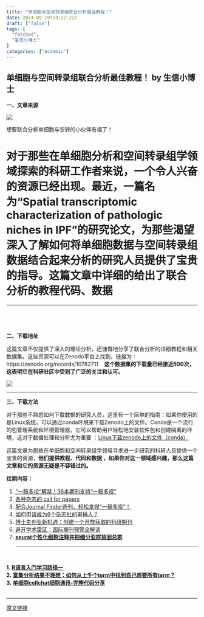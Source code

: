 ```yaml
---
title: "单细胞与空间转录组联合分析最佳教程！"
date: 2024-09-19T23:22:22Z
draft: ["false"]
tags: [
  "fetched",
  "生信小博士"
]
categories: ["Acdemic"]
---
```

单细胞与空间转录组联合分析最佳教程！ by 生信小博士
------
<div><p><span><strong>一、文章来源</strong></span></p><p><img data-galleryid="" data-imgfileid="100004086" data-ratio="0.5351851851851852" data-s="300,640" data-src="https://mmbiz.qpic.cn/sz_mmbiz_png/xVhD7345SksU2DZNOkbU1Gtr3qic6Rt3MkRtUhJTOsSCoz1f3lo49KHy3bnYdbuLWWFzIgQ8cbIRiaHeoJZxzoow/640?wx_fmt=png&amp;from=appmsg" data-type="png" data-w="1080" src="https://mmbiz.qpic.cn/sz_mmbiz_png/xVhD7345SksU2DZNOkbU1Gtr3qic6Rt3MkRtUhJTOsSCoz1f3lo49KHy3bnYdbuLWWFzIgQ8cbIRiaHeoJZxzoow/640?wx_fmt=png&amp;from=appmsg"></p><p><span>想要联合分析单细胞与空转的小伙伴有福了！</span></p><h1 property="name"><span><span>对于那些在单细胞分析和空间转录组学领域探索的科研工作者来说，一个令人兴奋的资源已经出现。最近，一篇名为“Spatial transcriptomic characterization of pathologic niches in IPF”的研究论文，为那些渴望深入了解如何将单细胞数据与空间转录组数据结合起来分析的研究人员提供了宝贵的指导。</span>这篇文章中详细的给出了联合分析的教程代码、数据</span></h1><hr><h1 property="name"><span></span></h1><p><br></p><p><span><strong>二、下载地址</strong></span></p><p><span>这篇文章不仅提供了深入的理论分析，还慷慨地分享了联合分析的详细教程和相关数据集。这些资源可以在Zenodo平台上找到，链接为：</span><span>https://zenodo.org/records/10782711</span><span>    </span><strong><span>这个数据集的下载量已经接近500次，这表明它在科研社区中受到了广泛的关注和认可。</span></strong><br></p><p><img data-galleryid="" data-imgfileid="100004088" data-ratio="0.5027777777777778" data-s="300,640" data-src="https://mmbiz.qpic.cn/sz_mmbiz_png/xVhD7345SksU2DZNOkbU1Gtr3qic6Rt3MapEGdxg6kLhvK5iaKM8oMRYhuI3shV1HpK5FMK96XI5lLHXseQyKl6g/640?wx_fmt=png&amp;from=appmsg" data-type="png" data-w="1080" src="https://mmbiz.qpic.cn/sz_mmbiz_png/xVhD7345SksU2DZNOkbU1Gtr3qic6Rt3MapEGdxg6kLhvK5iaKM8oMRYhuI3shV1HpK5FMK96XI5lLHXseQyKl6g/640?wx_fmt=png&amp;from=appmsg"></p><hr><p><span><span></span></span></p><p><strong>三、下载方法</strong></p><p><span>对于那些不熟悉如何下载数据的研究人员，这里有一个简单的指南：如果你使用的是Linux系统，可以通过conda环境来下载Zenodo上的文件。Conda是一个流行的包管理系统和环境管理器，它可以帮助用户轻松地安装软件包和创建隔离的环境，这对于数据处理和分析尤为重要</span><span> ：</span><a target="_blank" href="http://mp.weixin.qq.com/s?__biz=Mzg2NDcxMzYwNg==&amp;mid=2247487733&amp;idx=1&amp;sn=c506234394c8c7096dd10dfa74cf390e&amp;chksm=ce647e1cf913f70a2e8a2e832d5b8f609bb89966d9ead255b9ca1cd8a26e387b194b14a5891d&amp;scene=21#wechat_redirect" textvalue="Linux下载zenodo上的文件（conda）" linktype="text" imgurl="" imgdata="null" data-itemshowtype="0" tab="innerlink" data-linktype="2">Linux下载zenodo上的文件（conda）</a></p><p><span>这篇文章为那些在单细胞和空间转录组学领域寻求进一步研究的科研人员提供一个宝贵的资源，</span><span><strong>他们提供教程、代码和数据 ，如果你对这一领域感兴趣，那么这篇文章和它的资源无疑是不容错过的。</strong></span></p><p><span><strong>往期内容：<br></strong></span></p><ol><li><section><a target="_blank" href="http://mp.weixin.qq.com/s?__biz=Mzg2NDcxMzYwNg==&amp;mid=2247487450&amp;idx=1&amp;sn=1698f69e3b5ef0ccb8c4c86d9f1c0f42&amp;chksm=ce646133f913e8259cf4439d206efd75a4dcbf3a3681e86bf29381771a0e2fe0f2c8b7055b56&amp;scene=21#wechat_redirect" textvalue="“一稿多投”解禁！ 36本期刊支持“一稿多投”" linktype="text" imgurl="" imgdata="null" data-itemshowtype="0" tab="innerlink" data-linktype="2" hasload="1">“一稿多投”解禁！36本期刊支持“一稿多投”</a><br></section></li><li><section><a target="_blank" href="http://mp.weixin.qq.com/s?__biz=Mzg2NDcxMzYwNg==&amp;mid=2247487400&amp;idx=1&amp;sn=785ee7f4713b1007e350dc9b27babb3f&amp;chksm=ce646141f913e8571ee5129fdbb956e01b085e7672220e376ef22104711417e8179c75eb1925&amp;scene=21#wechat_redirect" textvalue="各种杂志的 call for papers" linktype="text" imgurl="" imgdata="null" data-itemshowtype="0" tab="innerlink" data-linktype="2" hasload="1">各种杂志的 call for papers</a><br></section></li><li><section><a target="_blank" href="http://mp.weixin.qq.com/s?__biz=Mzg2NDcxMzYwNg==&amp;mid=2247487477&amp;idx=1&amp;sn=646871507377c7b8b214f292e6e707f5&amp;chksm=ce64611cf913e80a447dfdd27cde1462d0e6e1d7c0ce98ccacd03aa84e7a9bb4c1f921e909dc&amp;scene=21#wechat_redirect" textvalue="配合Journal Finder选刊，轻松拿捏“一稿多投”！" linktype="text" imgurl="" imgdata="null" data-itemshowtype="0" tab="innerlink" data-linktype="2" hasload="1">配合Journal Finder选刊，轻松拿捏“一稿多投”！</a><br></section></li><li><section><a target="_blank" href="http://mp.weixin.qq.com/s?__biz=Mzg2NDcxMzYwNg==&amp;mid=2247487465&amp;idx=1&amp;sn=adf6b1a1a7cf9799f3cbf23685cea794&amp;chksm=ce646100f913e8166a37ea2e3890c85cbe29f22ade2ee171c5e2fb6afd26cd81e0ca205c2afd&amp;scene=21#wechat_redirect" textvalue="如何申请成为6个杂志社的审稿人？" linktype="text" imgurl="" imgdata="null" data-itemshowtype="0" tab="innerlink" data-linktype="2" hasload="1">如何申请成为6个杂志社的审稿人？</a></section></li><li><section><a target="_blank" href="http://mp.weixin.qq.com/s?__biz=Mzg2NDcxMzYwNg==&amp;mid=2247487506&amp;idx=1&amp;sn=02cdd6038d3d2e37921e873306997998&amp;chksm=ce647efbf913f7ed9c7bcd29bdcfb248f30da5bf8ff88beb79674b84d03b71cf98ea770d54db&amp;scene=21#wechat_redirect" textvalue="博士生创业新机遇：创建一个开放获取的科研期刊" linktype="text" imgurl="" imgdata="null" data-itemshowtype="0" tab="innerlink" data-linktype="2" hasload="1">博士生创业新机遇：创建一个开放获取的科研期刊</a></section></li><li><section><a target="_blank" href="http://mp.weixin.qq.com/s?__biz=Mzg2NDcxMzYwNg==&amp;mid=2247487482&amp;idx=1&amp;sn=59edb9c8323315969bfc92f845d9189b&amp;chksm=ce646113f913e805f10b7605c374181d6452904b8ebfba0da69ec38d8e8b5bf34916ae9c1655&amp;scene=21#wechat_redirect" textvalue="避开学术雷区：国际期刊预警全解读" linktype="text" imgurl="" imgdata="null" data-itemshowtype="0" tab="innerlink" data-linktype="2" hasload="1">避开学术雷区：国际期刊预警全解读</a></section></li><li><section><strong><a target="_blank" href="http://mp.weixin.qq.com/s?__biz=Mzg2NDcxMzYwNg==&amp;mid=2247484687&amp;idx=1&amp;sn=8742f11a45f0b617b1bc1ec6c1e36dab&amp;chksm=ce646be6f913e2f0486cce8a6f702cc8fa2542557c9542ea551461f7502a65a424238eab3a3e&amp;scene=21#wechat_redirect" textvalue="seurat个性化细胞注释并把细分亚群放回总群" linktype="text" imgurl="" imgdata="null" data-itemshowtype="0" tab="innerlink" data-linktype="2" hasload="1">seurat个性化细胞注释并把细分亚群放回总群<hr><p><br></p></a></strong></section></li></ol><section><strong><span>1. </span><a target="_blank" data-href="http://mp.weixin.qq.com/s?__biz=Mzg2NDcxMzYwNg==&amp;mid=2247485409&amp;idx=1&amp;sn=700a9f3fe1ee45e611c0bc2ca60c7d7b&amp;chksm=ce646908f913e01e3de49c64de061e8f41f3c8e335c08c69a2bdef4d15dc747a7d5a93296c7d&amp;scene=21#wechat_redirect" data-itemshowtype="8" href="http://mp.weixin.qq.com/s?__biz=Mzg2NDcxMzYwNg==&amp;mid=2247485409&amp;idx=1&amp;sn=700a9f3fe1ee45e611c0bc2ca60c7d7b&amp;chksm=ce646908f913e01e3de49c64de061e8f41f3c8e335c08c69a2bdef4d15dc747a7d5a93296c7d&amp;scene=21#wechat_redirect" data-linktype="2">R语言入门学习路径一</a><br><span>2. </span><a target="_blank" data-href="http://mp.weixin.qq.com/s?__biz=Mzg2NDcxMzYwNg==&amp;mid=2247485123&amp;idx=2&amp;sn=c7dbde6be26dc804679e9d577bf998c2&amp;chksm=ce64682af913e13cc1f11c5885e51889bb1b03f02a058753f6f8318921c1fec0b9f0e82267f6&amp;scene=21#wechat_redirect" data-itemshowtype="0" href="http://mp.weixin.qq.com/s?__biz=Mzg2NDcxMzYwNg==&amp;mid=2247485123&amp;idx=2&amp;sn=c7dbde6be26dc804679e9d577bf998c2&amp;chksm=ce64682af913e13cc1f11c5885e51889bb1b03f02a058753f6f8318921c1fec0b9f0e82267f6&amp;scene=21#wechat_redirect" data-linktype="2">富集分析结果不理想：如何从上千个term中找到自己想要所有term？</a><br><span>3. </span><a target="_blank" data-href="http://mp.weixin.qq.com/s?__biz=Mzg2NDcxMzYwNg==&amp;mid=2247484030&amp;idx=1&amp;sn=67fafba59fb2c696a228625e3fe66de5&amp;chksm=ce646c97f913e581791f411376dbaca094fb145f5daa3f9e22fd4e7e749f1dd01f62dcfe8d30&amp;token=1156108708&amp;lang=zh_CN&amp;scene=21#wechat_redirect" data-itemshowtype="0" href="http://mp.weixin.qq.com/s?__biz=Mzg2NDcxMzYwNg==&amp;mid=2247484030&amp;idx=1&amp;sn=67fafba59fb2c696a228625e3fe66de5&amp;chksm=ce646c97f913e581791f411376dbaca094fb145f5daa3f9e22fd4e7e749f1dd01f62dcfe8d30&amp;token=1156108708&amp;lang=zh_CN&amp;scene=21#wechat_redirect" data-linktype="2">单细胞cellchat细胞通讯-完整代码分享</a></strong></section><section><mp-common-profile data-pluginname="mpprofile" data-id="Mzg2NDcxMzYwNg==" data-headimg="http://mmbiz.qpic.cn/sz_mmbiz_png/xVhD7345Sks7JhVxUX46ZKxPSob6ptqIZgnIEnHOn5VMwCX8sN6MQy1Pq4XXFEOJ6grAmsoQugyCDKOZictDBHA/0?wx_fmt=png" data-nickname="生信小博士" data-alias="bioinformatics_Dr" data-signature="【生物信息学】R语言开始，学习生信。Seurat，单细胞测序，空间转录组。 Python，scanpy，cell2location。资料分享" data-from="0" data-is_biz_ban="0"></mp-common-profile><br></section><p><mp-style-type data-value="3"></mp-style-type></p></div>  
<hr>
<a href="https://mp.weixin.qq.com/s/4uuXotxWDB7GijokT8YM1g",target="_blank" rel="noopener noreferrer">原文链接</a>
